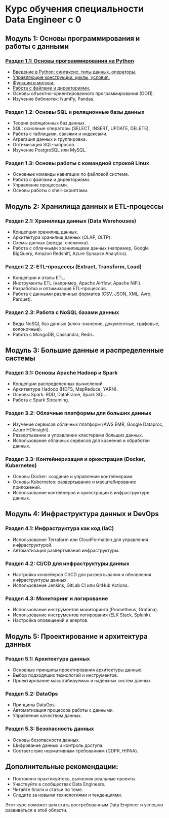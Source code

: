 # Курс обучения специальности Data Engineer с 0

## Модуль 1: Основы программирования и работы с данными

### [Раздел 1.1: Основы программирования на Python](./Основы%20программирования%20и%20работы%20с%20данными/README.md)

* [Введение в Python: синтаксис, типы данных, операторы.](./Основы%20программирования%20и%20работы%20с%20данными/1%20Введение%20в%20Python.md)
* [Управляющие конструкции: циклы, условия.](./Основы%20программирования%20и%20работы%20с%20данными/2%20Управляющие%20конструкции%20циклы,%20условия.md)
* [Функции и модули.](./Основы%20программирования%20и%20работы%20с%20данными/3%20Функции%20и%20модули.md)
* [Работа с файлами и директориями.](./Основы%20программирования%20и%20работы%20с%20данными/4%20Работа%20с%20файлами%20и%20директориями.md)
* Основы объектно-ориентированного программирования (ООП).
* Изучение библиотек: NumPy, Pandas.

### Раздел 1.2: Основы SQL и реляционные базы данных

* Теория реляционных баз данных.
* SQL: основные операторы (SELECT, INSERT, UPDATE, DELETE).
* Работа с таблицами, связями и индексами.
* Агрегация данных и группировка.
* Оптимизация SQL-запросов.
* Изучение PostgreSQL или MySQL.

### Раздел 1.3: Основы работы с командной строкой Linux

* Основные команды навигации по файловой системе.
* Работа с файлами и директориями.
* Управление процессами.
* Основы работы с shell-скриптами.

## Модуль 2: Хранилища данных и ETL-процессы

### Раздел 2.1: Хранилища данных (Data Warehouses)

* Концепции хранилищ данных.
* Архитектура хранилищ данных (OLAP, OLTP).
* Схемы данных (звезда, снежинка).
* Работа с облачными хранилищами данных (например, Google BigQuery, Amazon Redshift, Azure Synapse Analytics).

### Раздел 2.2: ETL-процессы (Extract, Transform, Load)

* Концепции и этапы ETL.
* Инструменты ETL (например, Apache Airflow, Apache NiFi).
* Разработка и оптимизация ETL-процессов.
* Работа с данными различных форматов (CSV, JSON, XML, Avro, Parquet).

### Раздел 2.3: Работа с NoSQL базами данных

* Виды NoSQL баз данных (ключ-значение, документные, графовые, колоночные).
* Работа с MongoDB, Cassandra, Redis.

## Модуль 3: Большие данные и распределенные системы

### Раздел 3.1: Основы Apache Hadoop и Spark

* Концепции распределенных вычислений.
* Архитектура Hadoop (HDFS, MapReduce, YARN).
* Основы Spark: RDD, DataFrame, Spark SQL.
* Работа с Spark Streaming.

### Раздел 3.2: Облачные платформы для больших данных

* Изучение сервисов облачных платформ (AWS EMR, Google Dataproc, Azure HDInsight).
* Развертывание и управление кластерами больших данных.
* Использование облачных сервисов для хранения и обработки данных.

### Раздел 3.3: Контейнеризация и оркестрация (Docker, Kubernetes)

* Основы Docker: создание и управление контейнерами.
* Основы Kubernetes: развертывание и масштабирование приложений.
* Использование контейнеров и оркестрации в инфраструктуре данных.

## Модуль 4: Инфраструктура данных и DevOps

### Раздел 4.1: Инфраструктура как код (IaC)

* Использование Terraform или CloudFormation для управления инфраструктурой.
* Автоматизация развертывания инфраструктуры.

### Раздел 4.2: CI/CD для инфраструктуры данных

* Настройка конвейеров CI/CD для развертывания и обновления инфраструктуры данных.
* Использование Jenkins, GitLab CI или GitHub Actions.

### Раздел 4.3: Мониторинг и логирование

* Использование инструментов мониторинга (Prometheus, Grafana).
* Использование инструментов логирования (ELK Stack, Splunk).
* Настройка оповещений и алертов.

## Модуль 5: Проектирование и архитектура данных

### Раздел 5.1: Архитектура данных

* Основные принципы проектирования архитектуры данных.
* Выбор подходящих технологий и инструментов.
* Проектирование масштабируемых и надежных систем данных.

### Раздел 5.2: DataOps

* Принципы DataOps.
* Автоматизация процессов работы с данными.
* Управление качеством данных.

### Раздел 5.3: Безопасность данных

* Основы безопасности данных.
* Шифрование данных и контроль доступа.
* Соответствие нормативным требованиям (GDPR, HIPAA).

## Дополнительные рекомендации:

* Постоянно практикуйтесь, выполняя реальные проекты.
* Участвуйте в сообществах Data Engineers.
* Читайте блоги и статьи по теме.
* Следите за новыми технологиями и тенденциями.

Этот курс поможет вам стать востребованным Data Engineer и успешно развиваться в этой области.